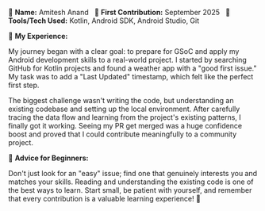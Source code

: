 👤 **Name:** Amitesh Anand  
📅 **First Contribution:** September 2025  
🔧 **Tools/Tech Used:** Kotlin, Android SDK, Android Studio, Git  

🌟 **My Experience:**

My journey began with a clear goal: to prepare for GSoC and apply my Android development skills to a real-world project. I started by searching GitHub for Kotlin projects and found a weather app with a "good first issue." My task was to add a "Last Updated" timestamp, which felt like the perfect first step.

The biggest challenge wasn't writing the code, but understanding an existing codebase and setting up the local environment. After carefully tracing the data flow and learning from the project's existing patterns, I finally got it working. Seeing my PR get merged was a huge confidence boost and proved that I could contribute meaningfully to a community project.

📌 **Advice for Beginners:**

Don't just look for an "easy" issue; find one that genuinely interests you and matches your skills. Reading and understanding the existing code is one of the best ways to learn. Start small, be patient with yourself, and remember that every contribution is a valuable learning experience! 🚀